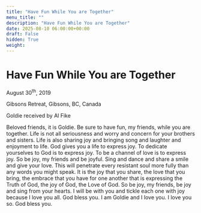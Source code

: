 ```yaml
---
title: "Have Fun While You are Together"
menu_title: ""
description: "Have Fun While You are Together"
date: 2025-08-10 06:00:00+00:00
draft: False
hidden: True
weight:
---
```

# Have Fun While You are Together

August 30<sup>th</sup>, 2019

Gibsons Retreat, Gibsons, BC, Canada

Goldie received by Al Fike

Beloved friends, it is Goldie. Be sure to have fun, my friends, while you are together. Life is not all seriousness and worry and concern for your brothers and sisters. Life is also sharing joy and bringing song and laughter and enjoyment to life. God gives you a life to express joy. To dedicate yourselves to God is to express joy. To be a channel of love is to express joy. So be joy, my friends and be joyful. Sing and dance and share a smile and give your love. This will penetrate every resistant soul more fully than any words you might speak. It is the joy that you share, the love that you bring, the embrace that you have for one another that is expressing the Truth of God, the joy of God, the Love of God. So be joy, my friends, be joy and sing from your hearts. I will be with you and tickle each one with joy because I love you all. God bless you. I am Goldie and I love you. I love you so. God bless you.
